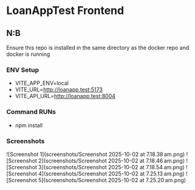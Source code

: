 # LoanAppTest Frontend

## N:B
Ensure this repo is installed in the same directory as the docker repo and docker is running

### ENV Setup
- VITE_APP_ENV=local
- VITE_URL=http://loanapp.test:5173
- VITE_API_URL=http://loanapp.test:8004

### Command RUNs
- npm install

### Screenshots
![Screenshot 1](screenshots/Screenshot 2025-10-02 at 7.18.38 am.png)
![Screenshot 2](screenshots/Screenshot 2025-10-02 at 7.18.46 am.png)
![Screenshot 3](screenshots/Screenshot 2025-10-02 at 7.18.54 am.png) 
![Screenshot 4](screenshots/Screenshot 2025-10-02 at 7.25.13 am.png)
![Screenshot 5](screenshots/Screenshot 2025-10-02 at 7.25.20 am.png)
